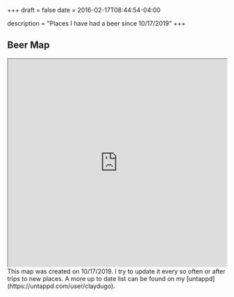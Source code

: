 +++ 
draft = false
date = 2016-02-17T08:44:54-04:00

description = "Places I have had a beer since 10/17/2019"
+++

## Beer Map 
<iframe src="https://www.google.com/maps/d/embed?mid=1zeD44sJrVDIPhVCdu9BgK3clnkvmFXRV&ll=35.68356553951809%2C-84.5811412288553&z=4" width="100%" height="480"></iframe><Paste>
This map was created on 10/17/2019. I try to update it every so often or after trips to new places. 
A more up to date list can be found on my [untappd](https://untappd.com/user/claydugo).
